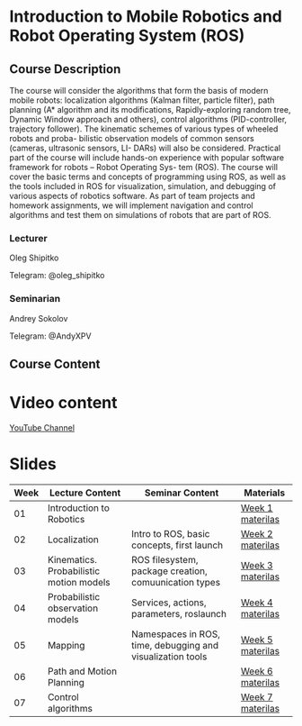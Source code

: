 # Introduction to Mobile Robotics and Robot Operating System (ROS)

## Course Description
The course will consider the algorithms that form the basis of modern mobile robots: localization algorithms (Kalman filter, particle filter), path planning (A* algorithm and its modifications, Rapidly-exploring random tree, Dynamic Window approach and others), control algorithms (PID-controller, trajectory follower). The kinematic schemes of various types of wheeled robots and proba- bilistic observation models of common sensors (cameras, ultrasonic sensors, LI- DARs) will also be considered. Practical part of the course will include hands-on experience with popular software framework for robots – Robot Operating Sys- tem (ROS). The course will cover the basic terms and concepts of programming using ROS, as well as the tools included in ROS for visualization, simulation, and debugging of various aspects of robotics software. As part of team projects and homework assignments, we will implement navigation and control algorithms and test them on simulations of robots that are part of ROS.

### Lecturer 
Oleg Shipitko

Telegram: @oleg_shipitko

### Seminarian
Andrey Sokolov

Telegram: @AndyXPV

## Course Content

# Video content
[YouTube Channel](https://www.youtube.com/playlist?list=PL2PmRem6srUkMdGYdtELvFG2ttZsGZPUi)

# Slides
| Week | Lecture Content | Seminar Content | Materials |
| --- | --- | --- | --- |
|01|Introduction to Robotics|  | [Week 1 materilas](https://github.com/oleg-Shipitko/Intro_to_mobile_robotics_and_ROS/tree/master/week01_introduction) |
|02|Localization| Intro to ROS, basic concepts, first launch | [Week 2 materilas](https://github.com/oleg-Shipitko/Intro_to_mobile_robotics_and_ROS/tree/master/week02_localization) |
|03|Kinematics. Probabilistic motion models| ROS filesystem, package creation, comuunication types | [Week 3 materilas]() |
|04|Probabilistic observation models| Services, actions, parameters, roslaunch | [Week 4 materilas]() | 
|05|Mapping| Namespaces in ROS, time, debugging and visualization tools | [Week 5 materilas]() |
|06|Path and Motion Planning|| [Week 6 materilas]() |https://github.com/oleg-Shipitko/Intro_to_mobile_robotics_and_ROS/tree/master/week02_localization
|07|Control algorithms|| [Week 7 materilas]() |
